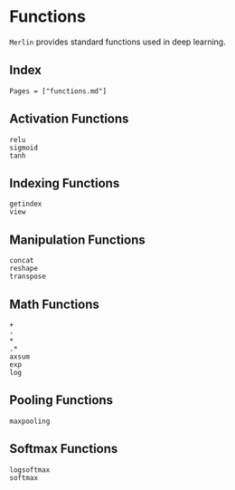# Functions
`Merlin` provides standard functions used in deep learning.

## Index
```@index
Pages = ["functions.md"]
```

## Activation Functions
```@docs
relu
sigmoid
tanh
```

## Indexing Functions
```@docs
getindex
view
```

## Manipulation Functions
```@docs
concat
reshape
transpose
```

## Math Functions
```@docs
+
-
*
.*
axsum
exp
log
```

## Pooling Functions
```@docs
maxpooling
```

## Softmax Functions
```@docs
logsoftmax
softmax
```
